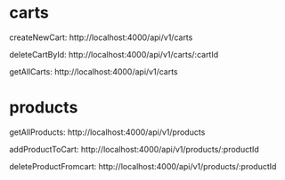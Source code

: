 # carts
createNewCart:
http://localhost:4000/api/v1/carts

deleteCartById:
http://localhost:4000/api/v1/carts/:cartId

getAllCarts:
http://localhost:4000/api/v1/carts

# products
getAllProducts:
http://localhost:4000/api/v1/products

addProductToCart:
http://localhost:4000/api/v1/products/:productId

deleteProductFromcart:
http://localhost:4000/api/v1/products/:productId
